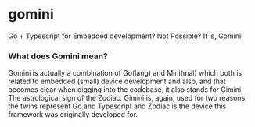 # gomini
Go + Typescript for Embedded development? Not Possible? It is, Gomini!

### What does Gomini mean?

Gomini is actually a combination of Go(lang) and Mini(mal) which both is related
to embedded (small) device development and also, and that becomes clear when 
digging into the codebase, it also stands for Gimini. The astrological sign of the
Zodiac. Gimini is, again, used for two reasons; the twins represent Go and 
Typescript and Zodiac is the device this framework was originally developed for.
